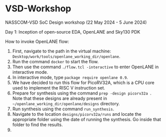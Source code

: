 # VSD-Workshop
NASSCOM-VSD SoC Design workshop (22 May 2024 - 5 June 2024)

Day 1: Inception of open-source EDA, OpenLANE and Sky130 PDK

How to invoke OpenLANE flow:
1. First, navigate to the path in the virtual machine: ```Desktop/work/tools/openlane_working_dir/openlane```.
2. Run the command ```docker``` to start the flow.
3. Then use the command ```./flow.tcl -interactive``` to enter OpenLANE in interactive mode.
4. In interactive mode, type ```package require openlane 0.9```.
5. We have decided to run this flow for PicoRV32A, which is a CPU core used to implement the RISC V instruction set.
6. Prepare for synthesis using the command ```prep -design picorv32a ```. Note that these designs are already present in ```~/openlane_working_dir/openlane/designs``` directory.
7. Run synthesis using the command ```run_synthesis```.
8. Navigate to the location ```designs/picorv32a/runs``` and locate the appropriate folder using the date of running the synthesis. Go inside that folder to find the results.
9. 
